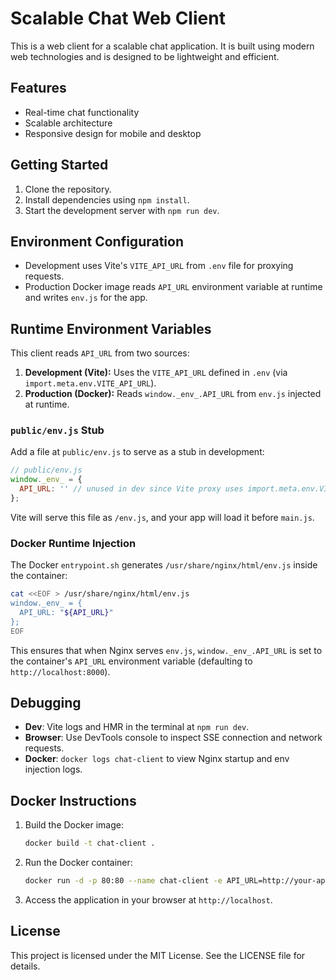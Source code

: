 # Scalable Chat Web Client

This is a web client for a scalable chat application. It is built using modern web technologies and is designed to be lightweight and efficient.

## Features

- Real-time chat functionality
- Scalable architecture
- Responsive design for mobile and desktop

## Getting Started

1. Clone the repository.
2. Install dependencies using `npm install`.
3. Start the development server with `npm run dev`.

## Environment Configuration

- Development uses Vite's `VITE_API_URL` from `.env` file for proxying requests.
- Production Docker image reads `API_URL` environment variable at runtime and writes `env.js` for the app.

## Runtime Environment Variables

This client reads `API_URL` from two sources:

1. **Development (Vite):** Uses the `VITE_API_URL` defined in `.env` (via `import.meta.env.VITE_API_URL`).
2. **Production (Docker):** Reads `window._env_.API_URL` from `env.js` injected at runtime.

### `public/env.js` Stub

Add a file at `public/env.js` to serve as a stub in development:
```js
// public/env.js
window._env_ = {
  API_URL: '' // unused in dev since Vite proxy uses import.meta.env.VITE_API_URL
};
```
Vite will serve this file as `/env.js`, and your app will load it before `main.js`.

### Docker Runtime Injection

The Docker `entrypoint.sh` generates `/usr/share/nginx/html/env.js` inside the container:
```sh
cat <<EOF > /usr/share/nginx/html/env.js
window._env_ = {
  API_URL: "${API_URL}"
};
EOF
```
This ensures that when Nginx serves `env.js`, `window._env_.API_URL` is set to the container's `API_URL` environment variable (defaulting to `http://localhost:8000`).

## Debugging

- **Dev**: Vite logs and HMR in the terminal at `npm run dev`.
- **Browser**: Use DevTools console to inspect SSE connection and network requests.
- **Docker**: `docker logs chat-client` to view Nginx startup and env injection logs.

## Docker Instructions

1. Build the Docker image:
   ```bash
   docker build -t chat-client .
   ```

2. Run the Docker container:
   ```bash
   docker run -d -p 80:80 --name chat-client -e API_URL=http://your-api-url chat-client
   ```

3. Access the application in your browser at `http://localhost`.

## License

This project is licensed under the MIT License. See the LICENSE file for details.